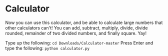 # Calculator
Now you can use this calculator, and be able to calculate large numbers that other calculators can't!
You can add, subtract, multiply, divide, divide rounded, remainder of two divided numbers, and finally square. 
Yay!

Type up the following:
  `cd Downloads/Calculator-master`
Press Enter and type the following:
  `python calculator.py`
